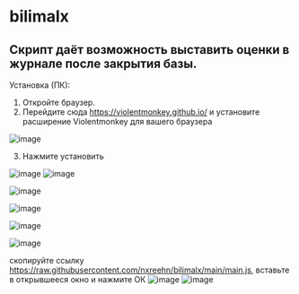 # bilimalx
Скрипт даёт возможность выставить оценки в журнале после закрытия базы.
----------
Установка (ПК):
1. Откройте браузер.
2. Перейдите сюда https://violentmonkey.github.io/ и установите расширение Violentmonkey для вашего браузера

![image](https://user-images.githubusercontent.com/128985049/234903008-1b84067e-0639-4c2d-a6f2-4a212dd24a03.png)

3. Нажмите установить

![image](https://user-images.githubusercontent.com/128985049/234903280-e9ad6a00-601e-42bc-98ab-c4c202f98c81.png)
![image](https://user-images.githubusercontent.com/128985049/234903446-a836f6aa-141e-4a5c-a319-97a799ca3fbe.png)

![image](https://user-images.githubusercontent.com/128985049/234903944-8526fe4f-7997-49e5-b1df-bde6dc648d64.png)

![image](https://user-images.githubusercontent.com/128985049/234904655-377ae74b-4a96-4ffe-8490-c9fb1e071d25.png)

![image](https://user-images.githubusercontent.com/128985049/234905221-1b8a8ee5-9186-4346-9bf6-2abba3c2efe5.png)

![image](https://user-images.githubusercontent.com/128985049/234905587-4d5f9fc2-b9cc-45f7-965e-924bb350b1c4.png)

скопируйте ссылку https://raw.githubusercontent.com/nxreehn/bilimalx/main/main.js, вставьте в открывшееся окно и нажмите ОК
![image](https://user-images.githubusercontent.com/128985049/234906109-8c7d9ff3-a20d-474e-868a-09a66423a6bc.png)
![image](https://user-images.githubusercontent.com/128985049/234906279-0d90d604-614b-4d4f-b562-577a7f3e040a.png)
